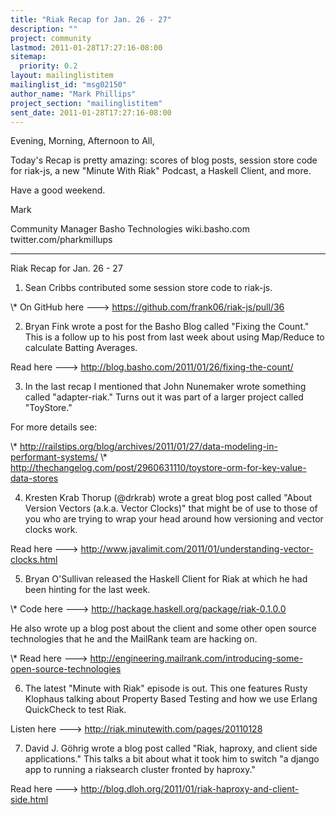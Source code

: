 ```yaml
---
title: "Riak Recap for Jan. 26 - 27"
description: ""
project: community
lastmod: 2011-01-28T17:27:16-08:00
sitemap:
  priority: 0.2
layout: mailinglistitem
mailinglist_id: "msg02150"
author_name: "Mark Phillips"
project_section: "mailinglistitem"
sent_date: 2011-01-28T17:27:16-08:00
---
```



Evening, Morning, Afternoon to All,

Today's Recap is pretty amazing: scores of blog posts, session store
code for riak-js, a new "Minute With Riak" Podcast, a Haskell Client,
and more.

Have a good weekend.

Mark

Community Manager
Basho Technologies
wiki.basho.com
twitter.com/pharkmillups

----

Riak Recap for Jan. 26 - 27

1) Sean Cribbs contributed some session store code to riak-js.

\\* On GitHub here ---&gt; https://github.com/frank06/riak-js/pull/36

2) Bryan Fink wrote a post for the Basho Blog called "Fixing the
Count." This is a follow up to his post from last week about using
Map/Reduce to calculate Batting Averages.

Read here ---&gt; http://blog.basho.com/2011/01/26/fixing-the-count/

3) In the last recap I mentioned that John Nunemaker wrote something
called "adapter-riak." Turns out it was part of a larger project
called "ToyStore."

For more details see:

\\* 
http://railstips.org/blog/archives/2011/01/27/data-modeling-in-performant-systems/
\\* http://thechangelog.com/post/2960631110/toystore-orm-for-key-value-data-stores

4) Kresten Krab Thorup (@drkrab) wrote a great blog post called
"About Version Vectors (a.k.a. Vector Clocks)" that might be of use to
those of you who are trying to wrap your head around how versioning
and vector clocks work.

Read here ---&gt; http://www.javalimit.com/2011/01/understanding-vector-clocks.html

5) Bryan O'Sullivan released the Haskell Client for Riak at which he
had been hinting for the last week.

\\* Code here ---&gt; http://hackage.haskell.org/package/riak-0.1.0.0

He also wrote up a blog post about the client and some other open
source technologies that he and the MailRank team are hacking on.

\\* Read here ---&gt;
http://engineering.mailrank.com/introducing-some-open-source-technologies

6) The latest "Minute with Riak" episode is out. This one features
Rusty Klophaus talking about Property Based Testing and how we use
Erlang QuickCheck to test Riak.

Listen here ---&gt; http://riak.minutewith.com/pages/20110128

7) David J. Göhrig wrote a blog post called "Riak, haproxy, and client
side applications." This talks a bit about what it took him to switch
"a django app to running a riaksearch cluster fronted by haproxy."

Read here ---&gt; http://blog.dloh.org/2011/01/riak-haproxy-and-client-side.html


